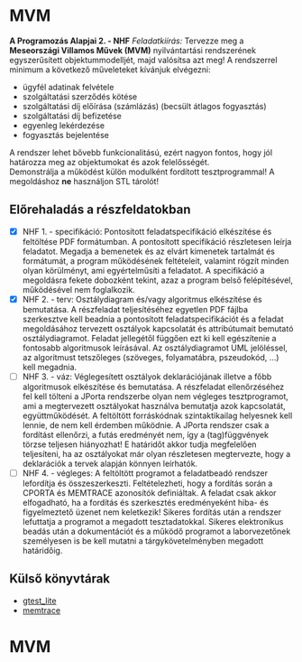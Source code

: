 
# MVM
**A Programozás Alapjai 2. - NHF**
*Feladatkiírás:*
Tervezze meg a  **Meseországi Villamos Művek (MVM)**  nyilvántartási rendszerének egyszerűsített objektummodelljét, majd valósítsa azt meg! A rendszerrel minimum a következő műveleteket kívánjuk elvégezni:

-   ügyfél adatinak felvétele
-   szolgáltatási szerződés kötése
-   szolgáltatási díj előírása (számlázás) (becsült átlagos fogyasztás)
-   szolgáltatási díj befizetése
-   egyenleg lekérdezése
-   fogyasztás bejelentése

A rendszer lehet bővebb funkcionalitású, ezért nagyon fontos, hogy jól határozza meg az objektumokat és azok felelősségét.  
Demonstrálja a működést külön modulként fordított tesztprogrammal!  A megoldáshoz  **ne**  használjon STL tárolót!
## Előrehaladás a részfeldatokban
 - [x] NHF 1. - specifikáció: Pontosított feladatspecifikáció elkészítése és feltöltése PDF formátumban. A pontosított specifikáció részletesen leírja feladatot. Megadja a bemenetek és az elvárt kimenetek tartalmát és formátumát, a program működésének feltételeit, valamint rögzít minden olyan körülményt, ami egyértelműsíti a feladatot. A specifikáció a megoldásra fekete dobozként tekint, azaz a program belső felépítésével, működésével nem foglalkozik.
 - [x] NHF 2. - terv: Osztálydiagram és/vagy algoritmus elkészítése és bemutatása. A részfeladat teljesítéséhez egyetlen PDF fájlba szerkesztve kell beadnia a pontosított feladatspecifikációt és a feladat megoldásához tervezett osztályok kapcsolatát és attribútumait bemutató osztálydiagramot. Feladat jellegétől függően ezt ki kell egészítenie a fontosabb algoritmusok leírásával. Az osztálydiagramot UML jelöléssel, az algoritmust tetszőleges (szöveges, folyamatábra, pszeudokód, …) kell megadnia.
 - [ ] NHF 3. - váz: Véglegesített osztályok deklarációjának illetve a főbb algoritmusok elkészítése és bemutatása. A részfeladat ellenőrzéséhez fel kell tölteni a JPorta rendszerbe olyan nem végleges tesztprogramot, ami a megtervezett osztályokat használva bemutatja azok kapcsolatát, együttműködését. A feltöltött forráskódnak szintaktikailag helyesnek kell lennie, de nem kell érdemben működnie. A JPorta rendszer csak a fordítást ellenőrzi, a futás eredményét nem, így a (tag)függvények törzse teljesen hiányozhat! E határidőt akkor tudja megfelelően teljesíteni, ha az osztályokat már olyan részletesen megtervezte, hogy a deklarációk a tervek alapján könnyen leírhatók.
 - [ ] NHF 4. - végleges: A feltöltött programot a feladatbeadó rendszer lefordítja és összeszerkeszti. Feltételezheti, hogy a fordítás során a CPORTA és MEMTRACE azonosítók definiáltak. A feladat csak akkor elfogadható, ha a fordítás és szerkesztés eredményeként hiba- és figyelmeztető üzenet nem keletkezik! Sikeres fordítás után a rendszer lefuttatja a programot a megadott tesztadatokkal. Sikeres elektronikus beadás után a dokumentációt és a működő programot a laborvezetőnek személyesen is be kell mutatni a tárgykövetelményben megadott határidőig.

## Külső könyvtárak

 - [gtest_lite](https://git.ik.bme.hu/Prog2/ell_feladat/CppMonoton/blob/master/gtest_lite.h)
 - [memtrace](https://git.ik.bme.hu/Prog2/ell_feladat/Nem_OO/blob/master/memtrace.h)
# MVM
